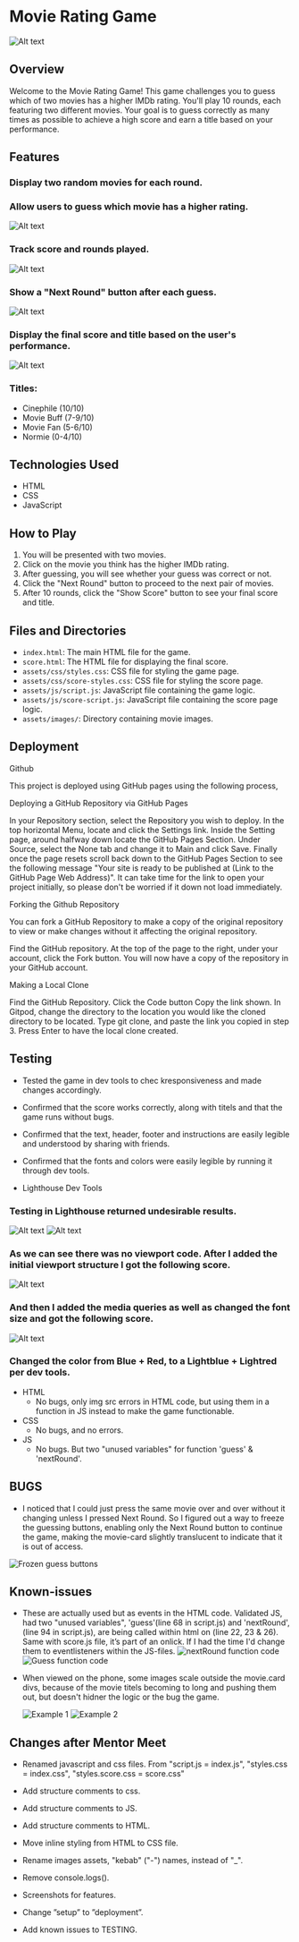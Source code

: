 # Movie Rating Game

![Alt text](assets/readme.images/responsiveness.png)

## Overview

Welcome to the Movie Rating Game! This game challenges you to guess which of two movies has a higher IMDb rating. You'll play 10 rounds, each featuring two different movies. Your goal is to guess correctly as many times as possible to achieve a high score and earn a title based on your performance.

## Features

### Display two random movies for each round.
### Allow users to guess which movie has a higher rating.
![Alt text](assets/readme.images/display-movies.png)

### Track score and rounds played.
![Alt text](assets/readme.images/round-counter.png)

### Show a "Next Round" button after each guess.
![Alt text](assets/readme.images/next-round.png)

### Display the final score and title based on the user's performance.
![Alt text](assets/readme.images/score-and-titel.png)

### Titles: 
  - Cinephile (10/10)
  - Movie Buff (7-9/10)
  - Movie Fan (5-6/10)
  - Normie (0-4/10)


## Technologies Used

- HTML
- CSS
- JavaScript

## How to Play

1. You will be presented with two movies.
2. Click on the movie you think has the higher IMDb rating.
3. After guessing, you will see whether your guess was correct or not.
4. Click the "Next Round" button to proceed to the next pair of movies.
5. After 10 rounds, click the "Show Score" button to see your final score and title.

## Files and Directories

- `index.html`: The main HTML file for the game.
- `score.html`: The HTML file for displaying the final score.
- `assets/css/styles.css`: CSS file for styling the game page.
- `assets/css/score-styles.css`: CSS file for styling the score page.
- `assets/js/script.js`: JavaScript file containing the game logic.
- `assets/js/score-script.js`: JavaScript file containing the score page logic.
- `assets/images/`: Directory containing movie images.

## Deployment
Github

This project is deployed using GitHub pages using the following process,

Deploying a GitHub Repository via GitHub Pages

In your Repository section, select the Repository you wish to deploy.
In the top horizontal Menu, locate and click the Settings link.
Inside the Setting page, around halfway down locate the GitHub Pages Section.
Under Source, select the None tab and change it to Main and click Save.
Finally once the page resets scroll back down to the GitHub Pages Section to see the following message "Your site is ready to be published at (Link to the GitHub Page Web Address)". It can take time for the link to open your project initially, so please don't be worried if it down not load immediately.

Forking the Github Repository

You can fork a GitHub Repository to make a copy of the original repository to view or make changes without it affecting the original repository.

Find the GitHub repository.
At the top of the page to the right, under your account, click the Fork button.
You will now have a copy of the repository in your GitHub account.

Making a Local Clone

Find the GitHub Repository.
Click the Code button
Copy the link shown.
In Gitpod, change the directory to the location you would like the cloned directory to be located.
Type git clone, and paste the link you copied in step 3.
Press Enter to have the local clone created.

## Testing

- Tested the game in dev tools to chec kresponsiveness and made changes accordingly.
- Confirmed that the score works correctly, along with titels and that the game runs without bugs.
- Confirmed that the text, header, footer and instructions are easily legible and understood by sharing with friends.
- Confirmed that the fonts and colors were easily legible by running it through dev tools.

- Lighthouse Dev Tools

### Testing in Lighthouse returned undesirable results.

![Alt text](assets/readme.images/first-score.png)
![Alt text](assets/readme.images/viewport-fail.png)

### As we can see there was no viewport code. After I added the initial viewport structure I got the following score.

![Alt text](assets//readme.images/second-score.png)

### And then I added the media queries as well as changed the font size and got the following score.

![Alt text](assets/readme.images/third-score.png)

### Changed the color from Blue + Red, to a Lightblue + Lightred per dev tools.

- HTML 
   - No bugs, only img src errors in HTML code, but using them in a function in JS instead to make the game functionable.
- CSS
   - No bugs, and no errors.
- JS
   - No bugs. But two "unused variables" for function 'guess' & 'nextRound'. 

## BUGS

- I noticed that I could just press the same movie over and over without it changing unless I pressed Next Round. So I figured out a way to freeze the guessing buttons, enabling only the Next Round button to continue the game, making the movie-card slightly translucent to indicate that it is out of access.

![Frozen guess buttons](assets/readme.images/frozen-guess.png)


## Known-issues

- These are actually used but as events in the HTML code. Validated JS, had two "unused variables", 'guess'(line 68 in script.js) and 'nextRound', (line 94 in script.js), are being called within html on (line 22, 23 & 26). 
Same with score.js file, it’s part of an onlick. If I had the time I'd change them to eventlisteners within the JS-files.
   ![nextRound function code](assets/readme.images/next-round-onclick.png)
   ![Guess function code](assets/readme.images/guess.png)

- When viewed on the phone, some images scale outside the movie.card divs, because of the movie titels becoming to long and pushing them out, but doesn't hidner the logic or the bug the game.

   ![Example 1](assets/readme.images/example-one.png)
   ![Example 2](assets/readme.images/example-two.png)


## Changes after Mentor Meet

- Renamed javascript and css files. From "script.js = index.js", "styles.css = index.css", "styles.score.css = score.css"

- Add structure comments to css. 

- Add structure comments to JS.

- Add structure comments to HTML.

- Move inline styling from HTML to CSS file.

- Rename images assets, "kebab" ("-") names, instead of "_".

- Remove console.logs().

- Screenshots for features.

- Change ”setup” to ”deployment”.

- Add known issues to TESTING.







